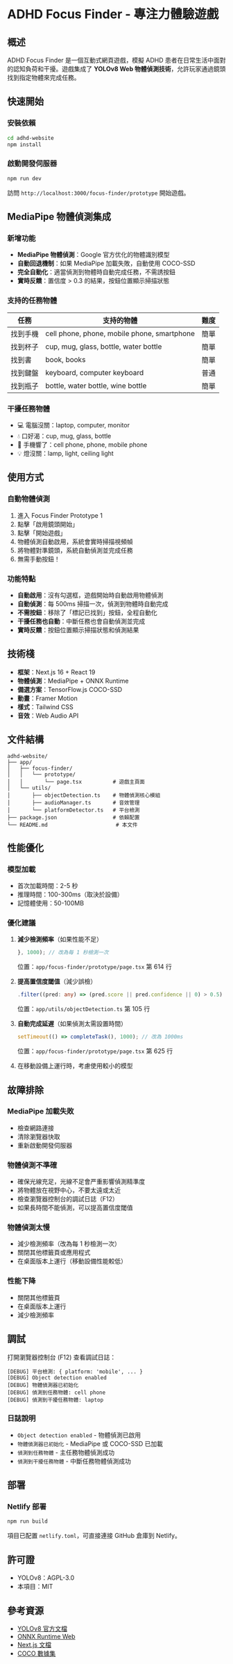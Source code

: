 # ADHD Focus Finder - 專注力體驗遊戲

## 概述

ADHD Focus Finder 是一個互動式網頁遊戲，模擬 ADHD 患者在日常生活中面對的認知負荷和干擾。遊戲集成了 **YOLOv8 Web 物體偵測技術**，允許玩家通過鏡頭找到指定物體來完成任務。

## 快速開始

### 安裝依賴

```bash
cd adhd-website
npm install
```

### 啟動開發伺服器

```bash
npm run dev
```

訪問 `http://localhost:3000/focus-finder/prototype` 開始遊戲。

## MediaPipe 物體偵測集成

### 新增功能

- **MediaPipe 物體偵測**：Google 官方优化的物體識別模型
- **自動回退機制**：如果 MediaPipe 加載失敗，自動使用 COCO-SSD
- **完全自動化**：適當偵測到物體時自動完成任務，不需誘按鈕
- **實時反饋**：置信度 > 0.3 的結果，按鈕位置顯示掃描狀態

### 支持的任務物體

| 任務 | 支持的物體 | 難度 |
|------|----------|------|
| 找到手機 | cell phone, phone, mobile phone, smartphone | 簡單 |
| 找到杯子 | cup, mug, glass, bottle, water bottle | 簡單 |
| 找到書 | book, books | 簡單 |
| 找到鍵盤 | keyboard, computer keyboard | 普通 |
| 找到瓶子 | bottle, water bottle, wine bottle | 簡單 |

### 干擾任務物體

- 💻 電腦沒關：laptop, computer, monitor
- 💧 口好渴：cup, mug, glass, bottle
- 📱 手機響了：cell phone, phone, mobile phone
- 💡 燈沒關：lamp, light, ceiling light

## 使用方式

### 自動物體偵測

1. 進入 Focus Finder Prototype 1
2. 點擊「啟用鏡頭開始」
3. 點擊「開始遊戲」
4. 物體偵測自動啟用，系統會實時掃描視頻幀
5. 將物體對準鏡頭，系統自動偵測並完成任務
6. 無需手動按鈕！

### 功能特點

- **自動啟用**：沒有勾選框，遊戲開始時自動啟用物體偵測
- **自動偵測**：每 500ms 掃描一次，偵測到物體時自動完成
- **不需按鈕**：移除了「標記已找到」按鈕，全程自動化
- **干擾任務也自動**：中斷任務也會自動偵測並完成
- **實時反饋**：按鈕位置顯示掃描狀態和偵測結果

## 技術棧

- **框架**：Next.js 16 + React 19
- **物體偵測**：MediaPipe + ONNX Runtime
- **備選方案**：TensorFlow.js COCO-SSD
- **動畫**：Framer Motion
- **樣式**：Tailwind CSS
- **音效**：Web Audio API

## 文件結構

```
adhd-website/
├── app/
│   ├── focus-finder/
│   │   └── prototype/
│   │       └── page.tsx          # 遊戲主頁面
│   └── utils/
│       ├── objectDetection.ts    # 物體偵測核心模組
│       ├── audioManager.ts       # 音效管理
│       └── platformDetector.ts   # 平台檢測
├── package.json                  # 依賴配置
└── README.md                      # 本文件
```

## 性能優化

### 模型加載
- 首次加載時間：2-5 秒
- 推理時間：100-300ms（取決於設備）
- 記憶體使用：50-100MB

### 優化建議

1. **減少檢測頻率**（如果性能不足）
   ```typescript
   }, 1000); // 改為每 1 秒檢測一次
   ```
   位置：`app/focus-finder/prototype/page.tsx` 第 614 行

2. **提高置信度閾值**（減少誤檢）
   ```typescript
   .filter((pred: any) => (pred.score || pred.confidence || 0) > 0.5)
   ```
   位置：`app/utils/objectDetection.ts` 第 105 行

3. **自動完成延遅**（如果偵測太需設置時間）
   ```typescript
   setTimeout(() => completeTask(), 1000); // 改為 1000ms
   ```
   位置：`app/focus-finder/prototype/page.tsx` 第 625 行

4. 在移動設備上運行時，考慮使用較小的模型

## 故障排除

### MediaPipe 加載失敗
- 檢查網路連接
- 清除瀏覽器快取
- 重新啟動開發伺服器

### 物體偵測不準確
- 確保光線充足，光線不足會严重影響偵測精準度
- 將物體放在視野中心，不要太遠或太近
- 檢查瀏覽器控制台的調試日誌（F12）
- 如果長時間不能偵測，可以提高置信度閾值

### 物體偵測太慢
- 減少檢測頻率（改為每 1 秒檢測一次）
- 關閉其他標籤頁或應用程式
- 在桌面版本上運行（移動設備性能較低）

### 性能下降
- 關閉其他標籤頁
- 在桌面版本上運行
- 減少檢測頻率

## 調試

打開瀏覽器控制台 (F12) 查看調試日誌：

```
[DEBUG] 平台檢測: { platform: 'mobile', ... }
[DEBUG] Object detection enabled
[DEBUG] 物體偵測器已初始化
[DEBUG] 偵測到任務物體: cell phone
[DEBUG] 偵測到干擾任務物體: laptop
```

### 日誌說明

- `Object detection enabled` - 物體偵測已啟用
- `物體偵測器已初始化` - MediaPipe 或 COCO-SSD 已加載
- `偵測到任務物體` - 主任務物體偵測成功
- `偵測到干擾任務物體` - 中斷任務物體偵測成功

## 部署

### Netlify 部署

```bash
npm run build
```

項目已配置 `netlify.toml`，可直接連接 GitHub 倉庫到 Netlify。

## 許可證

- YOLOv8：AGPL-3.0
- 本項目：MIT

## 參考資源

- [YOLOv8 官方文檔](https://docs.ultralytics.com/)
- [ONNX Runtime Web](https://github.com/microsoft/onnxruntime-web)
- [Next.js 文檔](https://nextjs.org/docs)
- [COCO 數據集](https://cocodataset.org/)
